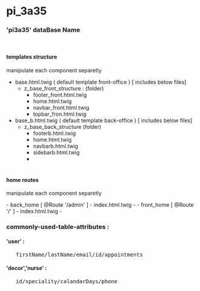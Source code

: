 # pi_3a35
### 'pi3a35' dataBase Name
<p> <br> </p>
<h4>templates structure</h4>
<p> manipulate each component separetly  </p>

- base.html.twig   ( default template front-office ) [ includes below files]
  - z_base_front_structure : (folder)
    - footer_front.html.twig
    - home.html.twig
    - navbar_front.html.twig
    - topbar_fron.html.twig
- base_b.html.twig ( default template back-office ) [ includes below files] 
  - z_base_back_structure (folder)
    - footerb.html.twig
    - home.html.twig
    - navbarb.html.twig
    - sidebarb.html.twig
    - 
#

<h4>  home routes </h4> 
<p> manipulate each component separetly  </p>
- back_home [ @Route '/admin' ]
  - index.html.twig
    - 
- front_home [ @Route '/' ]
  - index.html.twig
    - 
<h3> commonly-used-table-attributes  : </h3>
<h4> 'user' :  </h4>
  <pre>   firstName/lastName/email/id/appointments </pre>
<h4> 'docor','nurse' : </h4> 
   <pre>   id/speciality/calandarDays/phone  <pre>
